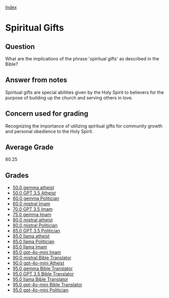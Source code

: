 
[Index](../index.md)
# Spiritual Gifts
## Question
What are the implications of the phrase 'spiritual gifts' as described in the Bible?

## Answer from notes
Spiritual gifts are special abilities given by the Holy Spirit to believers for the purpose of building up the church and serving others in love.

## Concern used for grading
Recognizing the importance of utilizing spiritual gifts for community growth and personal obedience to the Holy Spirit.

## Average Grade
80.25

## Grades
 * [50.0 gemma atheist](../answers/gemma_atheist/Spiritual_Gifts.md)
 * [50.0 GPT 3.5 Atheist](../answers/GPT_3.5_Atheist/Spiritual_Gifts.md)
 * [60.0 gemma Politician](../answers/gemma_Politician/Spiritual_Gifts.md)
 * [60.0 mistral Imam](../answers/mistral_Imam/Spiritual_Gifts.md)
 * [70.0 GPT 3.5 Imam](../answers/GPT_3.5_Imam/Spiritual_Gifts.md)
 * [75.0 gemma Imam](../answers/gemma_Imam/Spiritual_Gifts.md)
 * [80.0 mistral atheist](../answers/mistral_atheist/Spiritual_Gifts.md)
 * [80.0 mistral Politician](../answers/mistral_Politician/Spiritual_Gifts.md)
 * [85.0 GPT 3.5 Politician](../answers/GPT_3.5_Politician/Spiritual_Gifts.md)
 * [85.0 llama atheist](../answers/llama_atheist/Spiritual_Gifts.md)
 * [85.0 llama Politician](../answers/llama_Politician/Spiritual_Gifts.md)
 * [85.0 llama Imam](../answers/llama_Imam/Spiritual_Gifts.md)
 * [85.0 gpt-4o-mini Imam](../answers/gpt-4o-mini_Imam/Spiritual_Gifts.md)
 * [90.0 mistral Bible Translator](../answers/mistral_Bible_Translator/Spiritual_Gifts.md)
 * [90.0 gpt-4o-mini Atheist](../answers/gpt-4o-mini_Atheist/Spiritual_Gifts.md)
 * [95.0 gemma Bible Translator](../answers/gemma_Bible_Translator/Spiritual_Gifts.md)
 * [95.0 GPT 3.5 Bible Translator](../answers/GPT_3.5_Bible_Translator/Spiritual_Gifts.md)
 * [95.0 llama Bible Translator](../answers/llama_Bible_Translator/Spiritual_Gifts.md)
 * [95.0 gpt-4o-mini Bible Translator](../answers/gpt-4o-mini_Bible_Translator/Spiritual_Gifts.md)
 * [95.0 gpt-4o-mini Politician](../answers/gpt-4o-mini_Politician/Spiritual_Gifts.md)
